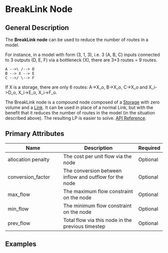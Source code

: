 # BreakLink Node

## General Description

The **BreakLink node** can be used to reduce the number of routes in a model.&#x20;

For instance, in a model with form (3, 1, 3), i.e. 3 (A, B, C) inputs connected to 3 outputs (D, E, F) via a bottleneck (X), there are 3\*3 routes = 9 routes.

```
A -->\ /--> D
B --> X --> E
C -->/ \--> F
```

If X is a storage, there are only 6 routes: A->X\_o, B->X\_o, C->X\_o and X\_i->D\_o, X\_i->E\_o, X\_i->F\_o.

The BreakLink node is a compound node composed of a [Storage](../water-storage/storage-node.md) with zero volume and a [Link](link-node.md). It can be used in place of a normal Link, but with the benefit that it reduces the number of routes in the model (in the situation described above). The resulting LP is easier to solve. [API Reference](https://pywr.github.io/pywr-docs/master/api/generated/pywr.nodes.BreakLink.html#pywr.nodes.BreakLink).



## Primary Attributes

<table><thead><tr><th width="180.33333333333331">Name</th><th width="318">Description</th><th>Required</th></tr></thead><tbody><tr><td>allocation penalty</td><td>The cost per unit flow via the node</td><td>Optional</td></tr><tr><td>conversion_factor</td><td>The conversion between inflow and outflow for the node</td><td>Optional</td></tr><tr><td>max_flow</td><td>The maximum flow constraint on the node</td><td>Optional</td></tr><tr><td>min_flow</td><td>The minimum flow constraint on the node</td><td>Optional</td></tr><tr><td>prev_flow</td><td>Total flow via this node in the previous timestep</td><td>Optional</td></tr></tbody></table>



## Examples
